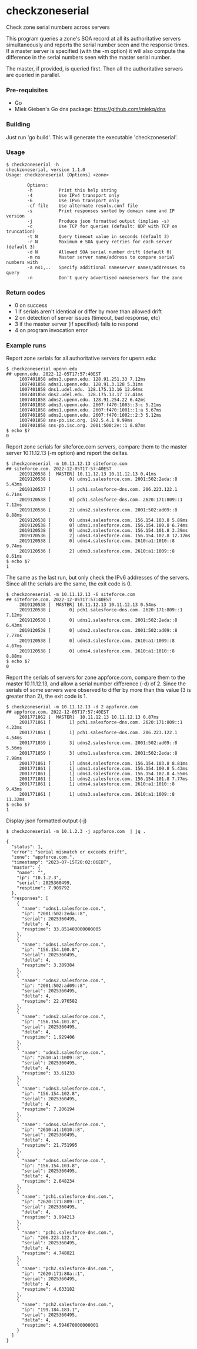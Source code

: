 # checkzoneserial
Check zone serial numbers across servers

This program queries a zone's SOA record at all its authoritative
servers simultaneously and reports the serial number seen and the response
times. If a master server is specified (with the -m option) it will also
compute the difference in the serial numbers seen with the master serial
number.

The master, if provided, is queried first. Then all the authoritative
servers are queried in parallel.

### Pre-requisites

* Go
* Miek Gieben's Go dns package: https://github.com/miekg/dns

### Building

Just run 'go build'. This will generate the executable 'checkzoneserial'.

### Usage

```
$ checkzoneserial -h
checkzoneserial, version 1.1.0
Usage: checkzoneserial [Options] <zone>

        Options:
        -h          Print this help string
        -4          Use IPv4 transport only
        -6          Use IPv6 transport only
        -cf file    Use alternate resolv.conf file
        -s          Print responses sorted by domain name and IP version
        -j          Produce json formatted output (implies -s)
        -c          Use TCP for queries (default: UDP with TCP on truncation)
        -t N        Query timeout value in seconds (default 3)
        -r N        Maximum # SOA query retries for each server (default 3)
        -d N        Allowed SOA serial number drift (default 0)
        -m ns       Master server name/address to compare serial numbers with
        -a ns1,..   Specify additional nameserver names/addresses to query
        -n          Don't query advertised nameservers for the zone
```

### Return codes

* 0 on success
* 1 if serials aren't identical or differ by more than allowed drift
* 2 on detection of server issues (timeout, bad response, etc)
* 3 if the master server (if specified) fails to respond
* 4 on program invocation error


### Example runs

Report zone serials for all authoritative servers for upenn.edu:

```
$ checkzoneserial upenn.edu
## upenn.edu. 2022-12-05T17:57:40EST
     1007401858 adns3.upenn.edu. 128.91.251.33 7.12ms
     1007401858 adns1.upenn.edu. 128.91.3.128 5.31ms
     1007401858 dns1.udel.edu. 128.175.13.16 12.64ms
     1007401858 dns2.udel.edu. 128.175.13.17 17.41ms
     1007401858 adns2.upenn.edu. 128.91.254.22 6.42ms
     1007401858 adns3.upenn.edu. 2607:f470:1003::3:c 5.21ms
     1007401858 adns1.upenn.edu. 2607:f470:1001::1:a 5.67ms
     1007401858 adns2.upenn.edu. 2607:f470:1002::2:3 5.12ms
     1007401858 sns-pb.isc.org. 192.5.4.1 9.99ms
     1007401858 sns-pb.isc.org. 2001:500:2e::1 8.87ms
$ echo $?
0
```

Report zone serials for siteforce.com servers, compare them to the
master server 10.11.12.13 (-m option) and report the deltas.

```
$ checkzoneserial -m 10.11.12.13 siteforce.com
## siteforce.com. 2022-12-05T17:57:40EST
     2019120538 [  MASTER] 10.11.12.13 10.11.12.13 0.41ms
     2019120538 [       0] udns1.salesforce.com. 2001:502:2eda::8 5.43ms
     2019120537 [       1] pch1.salesforce-dns.com. 206.223.122.1 6.71ms
     2019120538 [       0] pch1.salesforce-dns.com. 2620:171:809::1 7.12ms
     2019120536 [       2] udns2.salesforce.com. 2001:502:ad09::8 8.88ms
     2019120538 [       0] udns4.salesforce.com. 156.154.103.8 5.89ms
     2019120538 [       0] udns1.salesforce.com. 156.154.100.8 6.74ms
     2019120538 [       0] udns2.salesforce.com. 156.154.101.8 3.39ms
     2019120536 [       2] udns3.salesforce.com. 156.154.102.8 12.12ms
     2019120538 [       0] udns4.salesforce.com. 2610:a1:1010::8 9.74ms
     2019120536 [       2] udns3.salesforce.com. 2610:a1:1009::8 8.61ms
$ echo $?
1
```

The same as the last run, but only check the IPv6 addresses of the
servers. Since all the serials are the same, the exit code is 0.

```
$ checkzoneserial -m 10.11.12.13 -6 siteforce.com
## siteforce.com. 2022-12-05T17:57:40EST
     2019120538 [  MASTER] 10.11.12.13 10.11.12.13 0.54ms
     2019120538 [       0] pch1.salesforce-dns.com. 2620:171:809::1 7.12ms
     2019120538 [       0] udns1.salesforce.com. 2001:502:2eda::8 6.43ms
     2019120538 [       0] udns2.salesforce.com. 2001:502:ad09::8 7.77ms
     2019120538 [       0] udns3.salesforce.com. 2610:a1:1009::8 4.67ms
     2019120538 [       0] udns4.salesforce.com. 2610:a1:1010::8 8.88ms
$ echo $?
0
```

Report the serials of servers for zone appforce.com, compare them to
the master 10.11.12.13, and allow a serial number difference (-d) of
2. Since the serials of some servers were observed to differ by more
than this value (3 is greater than 2), the exit code is 1.

```
$ checkzoneserial -m 10.11.12.13 -d 2 appforce.com
## appforce.com. 2022-12-05T17:57:40EST
     2001771862 [  MASTER]  10.11.12.13 10.11.12.13 0.87ms
     2001771861 [       1] pch1.salesforce-dns.com. 2620:171:809::1 4.23ms
     2001771861 [       1] pch1.salesforce-dns.com. 206.223.122.1 4.54ms
     2001771859 [       3] udns2.salesforce.com. 2001:502:ad09::8 5.56ms
     2001771859 [       3] udns1.salesforce.com. 2001:502:2eda::8 7.98ms
     2001771861 [       1] udns4.salesforce.com. 156.154.103.8 8.81ms
     2001771861 [       1] udns1.salesforce.com. 156.154.100.8 5.43ms
     2001771861 [       1] udns3.salesforce.com. 156.154.102.8 4.55ms
     2001771861 [       1] udns2.salesforce.com. 156.154.101.8 7.77ms
     2001771861 [       1] udns4.salesforce.com. 2610:a1:1010::8 9.43ms
     2001771861 [       1] udns3.salesforce.com. 2610:a1:1009::8 11.32ms
$ echo $?
1
```

Display json formatted output (-j)
```
$ checkzoneserial -m 10.1.2.3 -j appforce.com  | jq .

{
  "status": 1,
  "error": "serial mismatch or exceeds drift",
  "zone": "appforce.com.",
  "timestamp": "2023-07-15T20:02:06EDT",
  "master": {
    "name": "",
    "ip": "10.1.2.3",
    "serial": 2025360499,
    "resptime": 7.909792
  },
  "responses": [
    {
      "name": "udns1.salesforce.com.",
      "ip": "2001:502:2eda::8",
      "serial": 2025360495,
      "delta": 4,
      "resptime": 33.851403000000005
    },
    {
      "name": "udns1.salesforce.com.",
      "ip": "156.154.100.8",
      "serial": 2025360495,
      "delta": 4,
      "resptime": 3.389384
    },
    {
      "name": "udns2.salesforce.com.",
      "ip": "2001:502:ad09::8",
      "serial": 2025360495,
      "delta": 4,
      "resptime": 22.976582
    },
    {
      "name": "udns2.salesforce.com.",
      "ip": "156.154.101.8",
      "serial": 2025360495,
      "delta": 4,
      "resptime": 1.929406
    },
    {
      "name": "udns3.salesforce.com.",
      "ip": "2610:a1:1009::8",
      "serial": 2025360495,
      "delta": 4,
      "resptime": 33.61233
    },
    {
      "name": "udns3.salesforce.com.",
      "ip": "156.154.102.8",
      "serial": 2025360495,
      "delta": 4,
      "resptime": 7.206194
    },
    {
      "name": "udns4.salesforce.com.",
      "ip": "2610:a1:1010::8",
      "serial": 2025360495,
      "delta": 4,
      "resptime": 21.751995
    },
    {
      "name": "udns4.salesforce.com.",
      "ip": "156.154.103.8",
      "serial": 2025360495,
      "delta": 4,
      "resptime": 2.648234
    },
    {
      "name": "pch1.salesforce-dns.com.",
      "ip": "2620:171:809::1",
      "serial": 2025360495,
      "delta": 4,
      "resptime": 3.994213
    },
    {
      "name": "pch1.salesforce-dns.com.",
      "ip": "206.223.122.1",
      "serial": 2025360495,
      "delta": 4,
      "resptime": 4.748021
    },
    {
      "name": "pch2.salesforce-dns.com.",
      "ip": "2620:171:80a::1",
      "serial": 2025360495,
      "delta": 4,
      "resptime": 4.633182
    },
    {
      "name": "pch2.salesforce-dns.com.",
      "ip": "199.184.183.1",
      "serial": 2025360495,
      "delta": 4,
      "resptime": 4.594670000000001
    }
  ]
}
```
